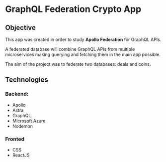 # GraphQL Federation Crypto App

## Objective
This app was created in order to study **Apollo Federation** for GraphQL APIs. 

A federated database will combine GraphQL APIs from multiple microservices making querying and fetching them in the main app possible.

The aim of the project was to federate two databases: deals and coins.

## Technologies

### Backend:

- Apollo
- Astra
- GraphQL
- Microsoft  Azure
- Nodemon


### Fronted 

- CSS
- ReactJS
